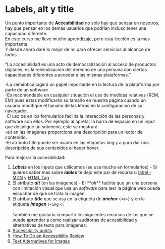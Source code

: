 # Labels, alt y title
Un punto importante de **Accesibilidad** no solo hay que pensar en nosotros, hay que pensar en los demás usuarios que podrían incluso tener una capacidad diferente.  
En este curso me lleve mucho aprendizaje, pero esta lección es la mas importante.  
Y desde ahora daré lo mejor de mi para ofrecer servicios al alcance de todos.

“La accesibilidad es una acto de democratización al acceso de productos digitales, es la reivindicación del derecho de una persona con ciertas capacidades diferentes a acceder a las mismas plataformas.”

-La semántica jugará un papel importante en la lectura de la plataforma por parte de un software  
-Es recomendable en cualquier situación el uso de medidas relativas (REM, EM) pues estas modificarán su tamaño en nuestra página cuando un usuario modifique el tamaño de las letras en la configuración de su navegador.  
-El uso de <label> en los formularios facilita la interacción de las personas y software con ellos. Por ejemplo al apretar la barra de espacio en un input que despligue un submenú, este se mostrará.  
-alt en las imágenes proporciona una descripción para un lector de contenido.  
-El atributo title puede ser usado en las etiquetas img y a para dar una descripción de sus contenidos al hacer hover.

Para mejorar la accesibilidad:

1.  **_Labels_** en los inputs que utilicemos (se usa mucho en formularios) - Si quieres saber mas sobre **_lables_** te dejo este par de recursos: [label - MDN](https://developer.mozilla.org/en-US/docs/Web/HTML/Element/label) y [HTML <label> Tag](https://www.w3schools.com/tags/tag_label.asp)
2.  El atributo **_alt_** (en las imágenes) - El _**alt_** facilita que un una persona con limitación visual que usa un _software_ para leer la página web pueda escuchar de que se trata la imagen.
3.  El atributo **_title_** que se usa en la etiqueta de _**anchor**_ `(<a>)` y en la etiqueta _**imagen**_ `(<img>)`.  
    .  
    También me gustaría compartir los siguientes recursos de los que se puede aprender a como realizar auditorias de accesibilidad y alternativas de texto para imágenes:
4.  [Accessibility audits](https://web.dev/lighthouse-accessibility/)
5.  [How To Do an Accessibility Review](https://developers.google.com/web/fundamentals/accessibility/how-to-review)
6.  [Text Alternatives for Images](https://developers.google.com/web/fundamentals/accessibility/semantics-builtin/text-alternatives-for-images)